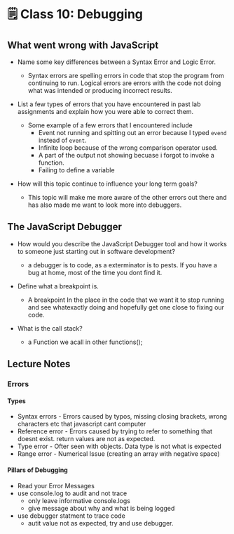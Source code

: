 # 🗒️ Class 10: Debugging

## What went wrong with JavaScript

- Name some key differences between a Syntax Error and  Logic Error.
  - Syntax errors are spelling errors in code that stop the program from continuing to run. Logical errors are errors with the code not doing what was intended or producing incorrect results.

- List a few types of errors that you have encountered in past lab assignments and explain how you were able to correct them.
  - Some example of a few errors that I encountered include
    - Event not running and spitting out an error because I typed `evend` instead of `event`.
    - Infinite loop because of the wrong comparison operator used.
    - A part of the output not showing becuase i forgot to invoke a function.
    - Failing to define a variable

- How will this topic continue to influence your long term goals?
  - This topic will make me more aware of the other errors out there and has also made me want to look more into debuggers.
  
## The JavaScript Debugger

- How would you describe the JavaScript Debugger tool and how it works to someone just starting out in software development?
  - a debugger is to code, as a exterminator is to pests. If you have a bug at home, most of the time you dont find it.

- Define what a breakpoint is.
  - A breakpoint In the place in the code that we want it to stop running and see whatexactly doing and hopefully get one close to fixing our code.

- What is the call stack?

  - a Function we acall in other functions();

## Lecture Notes

### Errors

#### Types

- Syntax errors - Errors caused by typos, missing closing brackets, wrong characters etc that javascript cant computer
- Reference error - Errors caused by trying to refer to something that doesnt exist. return values are not as expected.
- Type error - Ofter seen with objects. Data type is not what is expected
- Range error - Numerical Issue (creating an array with negative space)

#### Pillars of Debugging

- Read your Error Messages
- use console.log to audit and not trace
  - only leave informative console.logs
  - give message about why and what is being logged
- use debugger statment to trace code
  - autit value not as expected, try and use debugger.
